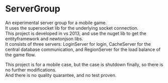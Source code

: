 # ServerGroup
An experimental server group for a mobile game.  
It uses the supersocket lib for the underlying socket connection.  
This project is developed in vs 2013, and use the nuget lib to get the entityframework and newtonjson libs.  
It consists of three servers: LoginServer for login, CacheServer for the central database communication, and RegionServer for the load balance of the game flow.  
  
This project is for a mobile case, but the case is shutdown finally, so there is no further modifications.  
And there is no quality quarantee, and no test proven.
